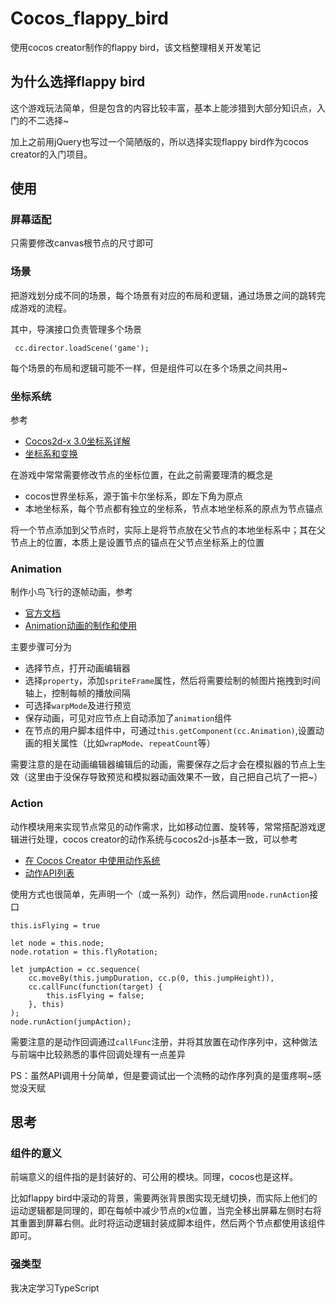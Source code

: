 # Cocos_flappy_bird
使用cocos creator制作的flappy bird，该文档整理相关开发笔记

## 为什么选择flappy bird

这个游戏玩法简单，但是包含的内容比较丰富，基本上能涉猎到大部分知识点，入门的不二选择~

加上之前用jQuery也写过一个简陋版的，所以选择实现flappy bird作为cocos creator的入门项目。

## 使用

### 屏幕适配

只需要修改canvas根节点的尺寸即可

### 场景

把游戏划分成不同的场景，每个场景有对应的布局和逻辑，通过场景之间的跳转完成游戏的流程。

其中，导演接口负责管理多个场景

```Js
 cc.director.loadScene('game');
```

每个场景的布局和逻辑可能不一样，但是组件可以在多个场景之间共用~

### 坐标系统

参考

* [Cocos2d-x 3.0坐标系详解](http://www.cocos.com/docs/native/v3/coordinate-system/zh.html)
* [坐标系和变换](http://docs.cocos.com/creator/manual/zh/content-workflow/transform.html)

在游戏中常常需要修改节点的坐标位置，在此之前需要理清的概念是

* cocos世界坐标系，源于笛卡尔坐标系，即左下角为原点
* 本地坐标系，每个节点都有独立的坐标系，节点本地坐标系的原点为节点锚点


将一个节点添加到父节点时，实际上是将节点放在父节点的本地坐标系中；其在父节点上的位置，本质上是设置节点的锚点在父节点坐标系上的位置


### Animation

制作小鸟飞行的逐帧动画，参考

* [官方文档](http://docs.cocos.com/creator/manual/zh/animation/animation-curve.html)
* [Animation动画的制作和使用](https://www.jianshu.com/p/7d9574f179eb)

主要步骤可分为

* 选择节点，打开动画编辑器
* 选择`property`，添加`spriteFrame`属性，然后将需要绘制的帧图片拖拽到时间轴上，控制每帧的播放间隔
* 可选择`warpMode`及进行预览
* 保存动画，可见对应节点上自动添加了`animation`组件
* 在节点的用户脚本组件中，可通过`this.getComponent(cc.Animation)`,设置动画的相关属性（比如`wrapMode`、`repeatCount`等）

需要注意的是在动画编辑器编辑后的动画，需要保存之后才会在模拟器的节点上生效（这里由于没保存导致预览和模拟器动画效果不一致，自己把自己坑了一把~）

### Action

动作模块用来实现节点常见的动作需求，比如移动位置、旋转等，常常搭配游戏逻辑进行处理，cocos creator的动作系统与cocos2d-js基本一致，可以参考

* [在 Cocos Creator 中使用动作系统](http://docs.cocos.com/creator/manual/zh/scripting/actions.html)
* [动作API列表](http://docs.cocos.com/creator/manual/zh/scripting/action-list.html)

使用方式也很简单，先声明一个（或一系列）动作，然后调用`node.runAction`接口

```Js
this.isFlying = true

let node = this.node;
node.rotation = this.flyRotation;

let jumpAction = cc.sequence(
    cc.moveBy(this.jumpDuration, cc.p(0, this.jumpHeight)),
    cc.callFunc(function(target) {
    	this.isFlying = false;
    }, this)
);
node.runAction(jumpAction);
```

需要注意的是动作回调通过`callFunc`注册，并将其放置在动作序列中，这种做法与前端中比较熟悉的事件回调处理有一点差异

PS：虽然API调用十分简单，但是要调试出一个流畅的动作序列真的是蛋疼啊~感觉没天赋

## 思考

### 组件的意义

前端意义的组件指的是封装好的、可公用的模块。同理，cocos也是这样。

比如flappy bird中滚动的背景，需要两张背景图实现无缝切换，而实际上他们的运动逻辑都是同理的，即在每帧中减少节点的x位置，当完全移出屏幕左侧时右将其重置到屏幕右侧。此时将运动逻辑封装成脚本组件，然后两个节点都使用该组件即可。

### 强类型

我决定学习TypeScript